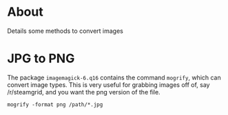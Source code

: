 # About
Details some methods to convert images

# JPG to PNG
The package `imagemagick-6.q16` contains the command `mogrify`, which can convert image types. This is very useful for grabbing images off of, say /r/steamgrid, and you want the png version of the file.

```
mogrify -format png /path/*.jpg    
```
